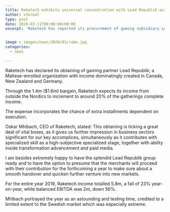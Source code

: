 ```yaml
---
title: Raketech exhibits universal concentration with Lead Republik acquisition
author: xforeal 
type: post
date: 2020-03-11T00:00:00+00:00
excerpt: 'Raketech has reported its procurement of gaming subsidiary Lead Republik; a Maltese-enlisted organization with income dominatingly created in Canada, New Zealand and Germany '


image : images/news/2020/03/rake.jpg
categories:
  - news

---
```

Raketech has declared its obtaining of gaming partner Lead Republik; a Maltese-enrolled organization with income dominatingly created in Canada, New Zealand and Germany. 

Through the 1.4m ($1.6m) bargain, Raketech expects its income from outside the Nordics to increment to around 20&percnt; of the gatherings complete income. 

The expense incorporates the chance of extra installments dependent on execution. 

Oskar Mhlbach, CEO of Raketech, stated: This obtaining is ticking a great deal of vital boxes, as it gives us further impression in business sectors significant for our key accomplices, simultaneously as it contributes with specialized skill as a high-subjective specialized stage, together with ability inside transformation advancement and paid media. 

I am besides extremely happy to have the splendid Lead Republik group ready and to have the option to presume that the merchants will proceed with their contribution for the forthcoming a year to make sure about a smooth handover and quicken further venture into new markets. 

For the entire year 2019, Raketech income totalled 5.8m, a fall of 23&percnt; year-on-year, while balanced EBITDA was 2m, down 56&percnt;. 

Mhlbach portrayed the year as an astounding and testing time, credited to a limited extent to the Swedish market which was especially extreme.